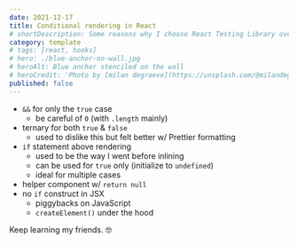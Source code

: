 ```yaml
---
date: 2021-12-17
title: Conditional rendering in React
# shortDescription: Some reasons why I choose React Testing Library over Enzyme for testing React components
category: template
# tags: [react, hooks]
# hero: ./blue-anchor-on-wall.jpg
# heroAlt: Blue anchor stenciled on the wall
# heroCredit: 'Photo by [milan degraeve](https://unsplash.com/@milandegraeve)'
published: false
---
```


- `&&` for only the `true` case
  - be careful of `0` (with `.length` mainly)
- ternary for both `true` & `false`
  - used to dislike this but felt better w/ Prettier formatting
- `if` statement above rendering
  - used to be the way I went before inlining
  - can be used for `true` only (initialize to `undefined`)
  - ideal for multiple cases
- helper component w/ `return null`
- no `if` construct in JSX
  - piggybacks on JavaScript
  - `createElement()` under the hood

Keep learning my friends. 🤓
